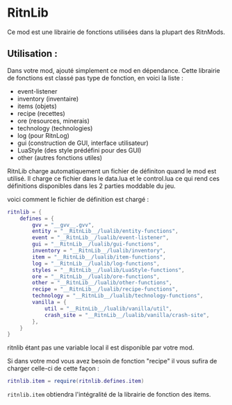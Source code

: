 # RitnLib

Ce mod est une librairie de fonctions utilisées dans la plupart des RitnMods.

## Utilisation :

Dans votre mod, ajouté simplement ce mod en dépendance.
Cette librairie de fonctions est classé pas type de fonction, en voici la liste :

* event-listener
* inventory (inventaire)
* items (objets)
* recipe (recettes)
* ore (resources, minerais)
* technology (technologies)
* log (pour RitnLog)
* gui (construction de GUI, interface utilisateur)
* LuaStyle (des style prédéfini pour des GUI)
* other (autres fonctions utiles)

RitnLib charge automatiquement un fichier de définiton quand le mod est utilisé. Il charge ce fichier dans le data.lua et le control.lua ce qui rend ces définitions disponibles dans les 2 parties moddable du jeu.

voici comment le fichier de définition est chargé :

```lua
ritnlib = {
    defines = {
        gvv = "__gvv__.gvv",
        entity = "__RitnLib__/lualib/entity-functions",
        event = "__RitnLib__/lualib/event-listener",
        gui = "__RitnLib__/lualib/gui-functions",
        inventory = "__RitnLib__/lualib/inventory",
        item = "__RitnLib__/lualib/item-functions",
        log = "__RitnLib__/lualib/log-functions",
        styles = "__RitnLib__/lualib/LuaStyle-functions",
        ore = "__RitnLib__/lualib/ore-functions",
        other = "__RitnLib__/lualib/other-functions",
        recipe = "__RitnLib__/lualib/recipe-functions",
        technology = "__RitnLib__/lualib/technology-functions",
        vanilla = {
            util = "__RitnLib__/lualib/vanilla/util",
            crash_site = "__RitnLib__/lualib/vanilla/crash-site",
        },
    }
}
```
ritnlib étant pas une variable local il est disponible par votre mod.

Si dans votre mod vous avez besoin de fonction "recipe" il vous sufira de charger celle-ci de cette façon :
```lua
ritnlib.item = require(ritnlib.defines.item)
```

``ritnlib.item`` obtiendra l'intégralité de la librairie de fonction des items.
